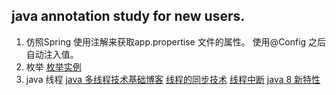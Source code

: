 

<h2>java annotation study for new users.</h2>

 01. 仿照Spring 使用注解来获取app.propertise 文件的属性。
               使用@Config  之后自动注入值。
 02. 枚举
 	 <a href='http://www.cnblogs.com/linjiqin/archive/2011/02/11/1951632.html' target='_blank'>枚举实例</a>
 03. java 线程
 	 <a href="http://www.cnblogs.com/linjiqin/tag/java%20%E5%A4%9A%E7%BA%BF%E7%A8%8B/">java 多线程技术基础博客</a>
 	 <a href='http://blog.sina.com.cn/s/blog_9dc3005101013yto.html'>线程的同步技术</a>
 	 <a href='http://www.cnblogs.com/gpcuster/archive/2010/01/18/1650273.html'>线程中断</a>
 	 <a href=' http://www.cnblogs.com/langtianya/p/3757993.html'>java 8 新特性 </a>
 	 
